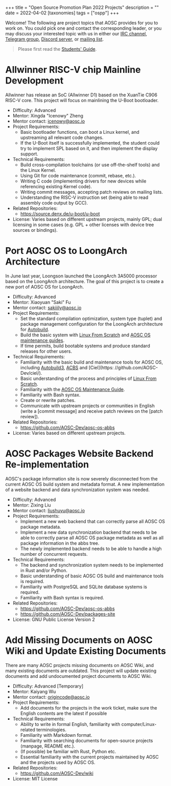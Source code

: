 +++
title = "Open Source Promotion Plan 2022 Projects"
description = ""
date = 2022-04-02
[taxonomies]
tags = ["ospp"]
+++

Welcome! The following are project topics that AOSC provides for you to work on. You could pick one and contact the corresponding leader, or you may discuss your interested topic with us in either our [IRC channel][irc], [Telegram group][tg], [Discord server][discord], or [mailing list][mlist].

> Please first read the [Students' Guide][guide].

[irc]: ircs://irc.libera.chat:6697/aosc
[tg]: https://t.me/joinchat/BMnG9zvfjCgZUTIAoycKkg
[discord]: https://discord.gg/VYPHgt9
[mlist]: mailto:discussions@aosc.io
[guide]: https://summer.iscas.ac.cn/help/en/student/

# Allwinner RISC-V chip Mainline Development


Allwinner has release an SoC (Allwinner D1) based on the XuanTie C906 RISC-V core. This project will focus on mainlining the U-Boot bootloader.

- Difficulty: Advanced
- Mentor: Xingda "Icenowy" Zheng
- Mentor contact: icenowy@aosc.io
- Project Requirements:
  - Basic bootloader functions, can boot a Linux kernel, and upstreaming all relevant code changes.
  - If the U-Boot itself is successfully implemented, the student could try to implement SPL based on it, and then implement the display support.
- Technical Requirements:
  - Build cross-compilation toolchains (or use off-the-shelf tools) and the Linux Kernel.
  - Using Git for code maintenance (commit, rebase, etc.).
  - Writing C code (implementing drivers for new devices while referencing existing Kernel code).
  - Writing commit messages, accepting patch reviews on mailing lists.
  - Understanding the RISC-V instruction set (being able to read assembly code output by GCC).
- Related Repositories:
  - https://source.denx.de/u-boot/u-boot
- License: Varies based on different upstream projects, mainly GPL; dual licensing in some cases (e.g. GPL + other licenses with device tree sources or bindings).

# Port AOSC OS to LoongArch Architecture

In June last year, Loongson launched the LoongArch 3A5000 processor based on the LoongArch architecture. The goal of this project is to create a new port of AOSC OS for LoongArch.

- Difficulty: Advanced
- Mentor: Xiaoyuan "Saki" Fu
- Mentor contact: sakiiily@aosc.io
- Project Requirements:
    - Set the standard compilation optimization, system type (tuplet) and package management configuration for the LoongArch architecture for [Autobuild](https://github.com/AOSC-Dev/autobuild3/).
    - Build the basic system with [Linux From Scratch](https://www.linuxfromscratch.org/) and [AOSC OS maintenance guides](https://wiki.aosc.io/developer/packaging/package-styling-manual/).
    - If time permits, build bootable systems and produce standard releases for other users.
- Technical Requirements:
    - Familiarity with the basic build and maintenance tools for AOSC OS, including [Autobuild3](https://github.com/AOSC-Dev/autobuild3/), [ACBS](https://github.com/AOSC-Dev/acbs/) and [Ciel](https: //github.com/AOSC-Dev/ciel/).
    - Basic understanding of the process and principles of [Linux From Scratch](https://www.linuxfromscratch.org/).
    - Familiarity with the [AOSC OS Maintenance Guide](https://wiki.aosc.io/developer/packaging/package-styling-manual/).
    - Familiarity with Bash syntax.
    - Create or rewrite patches.
    - Communicate with upstream projects or communities in English (write a \[commit message\] and receive patch reviews on the \[patch review\]).
- Related Repositories:
    - https://github.com/AOSC-Dev/aosc-os-abbs
- License: Varies based on different upstream projects.

# AOSC Packages Website Backend Re-implementation

AOSC's package information site is now severely disconnected from the current AOSC OS build system and metadata format. A new implementation of a website backend and data synchronization system was needed.

- Difficulty: Advanced
- Mentor: Zixing Liu
- Mentor contact: liushuyu@aosc.io
- Project Requirements:
  - Implement a new web backend that can correctly parse all AOSC OS package metadata.
  - Implement a new data synchronization backend that needs to be able to correctly parse all AOSC OS package metadata as well as all package information in the abbs tree.
  - The newly implemented backend needs to be able to handle a high number of concurrent requests.
- Technical Requirements:
  - The backend and synchronization system needs to be implemented in Rust and/or Python.
  - Basic understanding of basic AOSC OS build and maintenance tools is required.
  - Familiarity with PostgreSQL and SQLite database systems is required.
  - Familiarity with Bash syntax is required.
- Related Repositories:
  - https://github.com/AOSC-Dev/aosc-os-abbs
  - https://github.com/AOSC-Dev/packages-site
- License: GNU Public License Version 2

# Add Missing Documents on AOSC Wiki and Update Existing Documents

There are many AOSC projects missing documents on AOSC Wiki, and many existing documents are outdated. This project will update existing documents and add undocumented project documents to AOSC Wiki.

- Difficulty: Advanced [Temporary]
- Mentor: Kaiyang Wu
- Mentor contact: origincode@aosc.io
- Project Requirements:
  - Add documents for the projects in the work ticket, make sure the English contents are the latest if possible
- Technical Requirements:
  - Ability to write in formal English, familiarity with computer/Linux-related terminologies.
  - Familiarity with Markdown format.
  - Familiarity with searching documents for open-source projects (manpage, README etc.).
  - (If possible) be familiar with Rust, Python etc.
  - Essential familiarity with the current projects maintained by AOSC and the projects used by AOSC OS.
- Related Repositories:
  - https://github.com/AOSC-Dev/wiki
- License: MIT License
